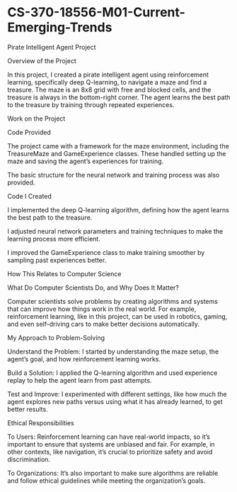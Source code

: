 # CS-370-18556-M01-Current-Emerging-Trends

Pirate Intelligent Agent Project

Overview of the Project

In this project, I created a pirate intelligent agent using reinforcement learning, specifically deep Q-learning, to navigate a maze and find a treasure. The maze is an 8x8 grid with free and blocked cells, and the treasure is always in the bottom-right corner. The agent learns the best path to the treasure by training through repeated experiences.

Work on the Project

Code Provided

The project came with a framework for the maze environment, including the TreasureMaze and GameExperience classes. These handled setting up the maze and saving the agent’s experiences for training.

The basic structure for the neural network and training process was also provided.

Code I Created

I implemented the deep Q-learning algorithm, defining how the agent learns the best path to the treasure.

I adjusted neural network parameters and training techniques to make the learning process more efficient.

I improved the GameExperience class to make training smoother by sampling past experiences better.

How This Relates to Computer Science

What Do Computer Scientists Do, and Why Does It Matter?

Computer scientists solve problems by creating algorithms and systems that can improve how things work in the real world. For example, reinforcement learning, like in this project, can be used in robotics, gaming, and even self-driving cars to make better decisions automatically.

My Approach to Problem-Solving

Understand the Problem: I started by understanding the maze setup, the agent’s goal, and how reinforcement learning works.

Build a Solution: I applied the Q-learning algorithm and used experience replay to help the agent learn from past attempts.

Test and Improve: I experimented with different settings, like how much the agent explores new paths versus using what it has already learned, to get better results.

Ethical Responsibilities

To Users: Reinforcement learning can have real-world impacts, so it’s important to ensure that systems are unbiased and fair. For example, in other contexts, like navigation, it’s crucial to prioritize safety and avoid discrimination.

To Organizations: It’s also important to make sure algorithms are reliable and follow ethical guidelines while meeting the organization’s goals.
